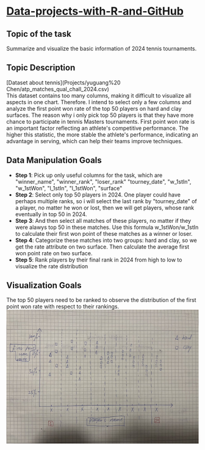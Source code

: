 # [Data-projects-with-R-and-GitHub](https://dr-eberle-zentrum.github.io/Data-projects-with-R-and-GitHub/)

## Topic of the task

Summarize and visualize the basic information of 2024 tennis tournaments.

## Topic Description

[Dataset about tennis](Projects/yuguang%20 Chen/atp_matches_qual_chall_2024.csv)  
This dataset contains too many columns, making it difficult to visualize all aspects in one chart. Therefore. I intend to select only a few columns and analyze the first point won rate of the top 50 players on hard and clay surfaces. The reason why i only pick top 50 players is that they have more chance to participate in tennis Masters tournaments. First point won rate is an important factor reflecting an athlete's competitive performance. The higher this statistic, the more stable the athlete's performance, indicating an advantage in serving, which can help their teams improve techniques.

## Data Manipulation Goals

- **Step 1**: Pick up only useful columns for the task, which are "winner_name", "winner_rank", "loser_rank" "tourney_date", "w_1stIn", "w_1stWon", "l_1stIn", "l_1stWon", "surface"
- **Step 2**: Select only top 50 players in 2024. One player could have perhaps multiple ranks, so i will select the last rank by "tourney_date" of a player, no matter he won or lost, then we will get players, whose rank eventually in top 50 in 2024.
- **Step 3**: And then select all matches of these players, no matter if they were alawys top 50 in these matches. Use this formula w_1stWon/w_1stIn to calculate their first won point of these matches as a winner or loser. 
- **Step 4**: Categorize these matches into two groups: hard and clay, so we get the rate attribute on two surface. Then calculate the average first won point rate on two surface.
- **Step 5**: Rank players by their final rank in 2024 from high to low to visualize the rate distribution  

## Visualization Goals

The top 50 players need to be ranked to observe the distribution of the first point won rate with respect to their rankings.  
![Visualization Goals](visualization.jpg)